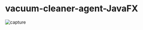 # vacuum-cleaner-agent-JavaFX
![capture](https://user-images.githubusercontent.com/28839121/36511581-d2a2b87a-176f-11e8-9567-3c91bcf92a1a.JPG)
